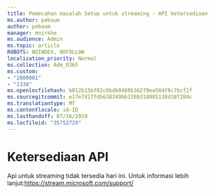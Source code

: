 ```yaml
---
title: Pemecahan masalah Setup untuk streaming - API ketersediaan
ms.author: pebaum
author: pebaum
manager: mnirkhe
ms.audience: Admin
ms.topic: article
ROBOTS: NOINDEX, NOFOLLOW
localization_priority: Normal
ms.collection: Adm_O365
ms.custom:
- "2800001"
- "1338"
ms.openlocfilehash: b012b15bf02c0bdb8488b362f0ea584f8c7bcf2f
ms.sourcegitcommit: e17e7d17fdb638349bb320b318085138d18f284c
ms.translationtype: MT
ms.contentlocale: id-ID
ms.lasthandoff: 07/16/2019
ms.locfileid: "35752729"
---
```

# <a name="api-availability"></a>Ketersediaan API

Api untuk streaming tidak tersedia hari ini.
Untuk informasi lebih lanjut:https://stream.microsoft.com/support/
